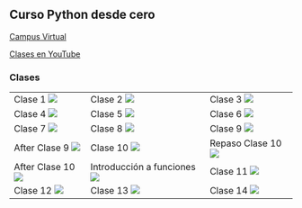 ## Curso Python desde cero

[Campus Virtual](https://aulasvirtuales.bue.edu.ar)

[Clases en YouTube](https://www.youtube.com/playlist?list=PLR6qrffywxhB6FFTdb0Rm365aJ7lMU8eU)

### Clases

<table style="width:100%">
    <tr>
        <td>
            Clase 1
            <a href="https://youtu.be/dB1f7ZvfA3Q">
                <img src="http://i3.ytimg.com/vi/dB1f7ZvfA3Q/maxresdefault.jpg">
            </a>
        </td>
        <td>
            Clase 2
            <a href="https://youtu.be/v3KOSvG9IVE">
                <img src="http://i3.ytimg.com/vi/v3KOSvG9IVE/maxresdefault.jpg">
            </a>
        </td>
        <td>
            Clase 3
            <a href="https://youtu.be/_ynoniewVlM">
                <img src="http://i3.ytimg.com/vi/_ynoniewVlM/maxresdefault.jpg">
            </a>
        </td>
    </tr>
    <tr>
        <td>
            Clase 4
            <a href="https://youtu.be/RmsaiSpjv00">
                <img src="http://i3.ytimg.com/vi/RmsaiSpjv00/maxresdefault.jpg">
            </a>
        </td>
        <td>
            Clase 5
            <a href="https://youtu.be/kVclnmcTbq8">
                <img src="http://i3.ytimg.com/vi/kVclnmcTbq8/maxresdefault.jpg">
            </a>
        </td>
        <td>
            Clase 6
            <a href="https://youtu.be/cIjAR1hCJCg">
                <img src="http://i3.ytimg.com/vi/cIjAR1hCJCg/maxresdefault.jpg">
            </a>
        </td>
    </tr>
    <tr>
        <td>
            Clase 7
            <a href="https://youtu.be/cj2Vvq39o50">
                <img src="http://i3.ytimg.com/vi/cj2Vvq39o50/maxresdefault.jpg">
            </a>
        </td>
        <td>
            Clase 8 
            <a href="https://youtu.be/numwdKe_h2s">
                <img src="http://i3.ytimg.com/vi/numwdKe_h2s/maxresdefault.jpg">
            </a>
        </td>
        <td>
            Clase 9
            <a href="https://youtu.be/wdE_zWa3AFA">
                <img src="http://i3.ytimg.com/vi/wdE_zWa3AFA/maxresdefault.jpg">
            </a>
        </td>
    </tr>
    <tr>
        <td>
            After Clase 9
            <a href="https://youtu.be/BrlUaivUdm0">
                <img src="http://i3.ytimg.com/vi/BrlUaivUdm0/maxresdefault.jpg">
            </a>
        </td>
        <td>
            Clase 10 
            <a href="https://youtu.be/kzw432hk92c">
                <img src="http://i3.ytimg.com/vi/kzw432hk92c/maxresdefault.jpg">
            </a>
        </td>
        <td>
            Repaso Clase 10
            <a href="https://youtu.be/MW6DdjWmMUg">
                <img src="http://i3.ytimg.com/vi/MW6DdjWmMUg/maxresdefault.jpg">
            </a>
        </td>
    </tr>
    <tr>
        <td>
            After Clase 10
            <a href="https://youtu.be/xEcyj9fmKqw">
                <img src="http://i3.ytimg.com/vi/xEcyj9fmKqw/maxresdefault.jpg">
            </a>
        </td>
        <td>
            Introducción a funciones
            <a href="https://youtu.be/61iy2Ujh6xk">
                <img src="http://i3.ytimg.com/vi/61iy2Ujh6xk/maxresdefault.jpg">
            </a>
        </td>
        <td>
            Clase 11
            <a href="https://youtu.be/WenjjuJcxBQ">
                <img src="http://i3.ytimg.com/vi/WenjjuJcxBQ/maxresdefault.jpg">
            </a>
        </td>
    </tr>
    <tr>
        <td>
            Clase 12
            <a href="https://youtu.be/wwoxOadvFhs">
                <img src="http://i3.ytimg.com/vi/wwoxOadvFhs/maxresdefault.jpg">
            </a>
        </td>
        <td>
            Clase 13
            <a href="https://youtu.be/oGmALDQv8qk">
                <img src="http://i3.ytimg.com/vi/oGmALDQv8qk/maxresdefault.jpg">
            </a>
        </td>
        <td>
            Clase 14
            <a href="https://youtu.be/">
                <img src="http://i3.ytimg.com/vi//maxresdefault.jpg">
            </a>
        </td>
    </tr>
</table>